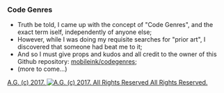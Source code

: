 ### Code Genres
* Truth be told, I came up with the concept of "Code Genres", and the exact term iself, independently of anyone else;
* However, while I was doing my requisite searches for "prior art", I discovered that someone had beat me to it;
* And so I must give props and kudos and all credit to the owner of this Github repository: [mobileink/codegenres](https://github.com/mobileink/codegenres);
* (more to come...)

[A.G. (c) 2017. ![A.G. (c) 2017. All Rights Reserved](https://historiotheque.files.wordpress.com/2016/12/ag_signature_official_2017_50px_cropped_pink.jpg) All Rights Reserved.](http://alexgagnon.com)
